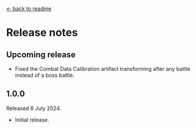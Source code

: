 [← back to readme](README.md)

# Release notes

## Upcoming release

* Fixed the Combat Data Calibration artifact transforming after any battle instead of a boss battle.

## 1.0.0
Released 6 July 2024.

* Initial release.